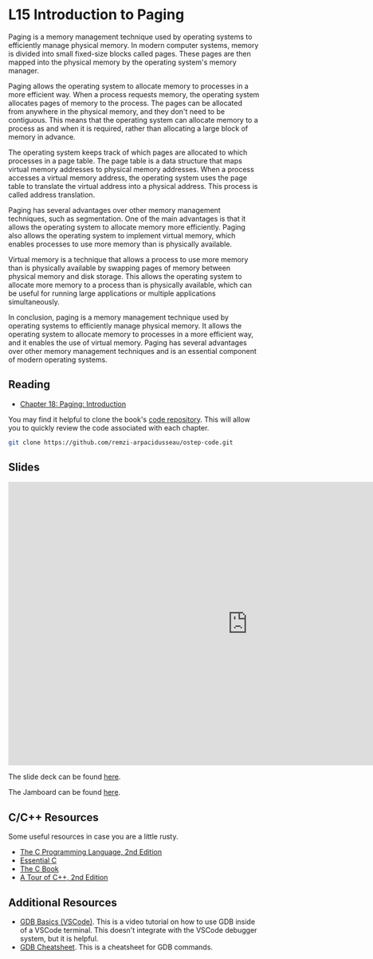 # L15 Introduction to Paging

Paging is a memory management technique used by operating systems to efficiently manage physical memory. In modern computer systems, memory is divided into small fixed-size blocks called pages. These pages are then mapped into the physical memory by the operating system's memory manager.

Paging allows the operating system to allocate memory to processes in a more efficient way. When a process requests memory, the operating system allocates pages of memory to the process. The pages can be allocated from anywhere in the physical memory, and they don't need to be contiguous. This means that the operating system can allocate memory to a process as and when it is required, rather than allocating a large block of memory in advance.

The operating system keeps track of which pages are allocated to which processes in a page table. The page table is a data structure that maps virtual memory addresses to physical memory addresses. When a process accesses a virtual memory address, the operating system uses the page table to translate the virtual address into a physical address. This process is called address translation.

Paging has several advantages over other memory management techniques, such as segmentation. One of the main advantages is that it allows the operating system to allocate memory more efficiently. Paging also allows the operating system to implement virtual memory, which enables processes to use more memory than is physically available.

Virtual memory is a technique that allows a process to use more memory than is physically available by swapping pages of memory between physical memory and disk storage. This allows the operating system to allocate more memory to a process than is physically available, which can be useful for running large applications or multiple applications simultaneously.

In conclusion, paging is a memory management technique used by operating systems to efficiently manage physical memory. It allows the operating system to allocate memory to processes in a more efficient way, and it enables the use of virtual memory. Paging has several advantages over other memory management techniques and is an essential component of modern operating systems.

## Reading

- [Chapter 18: Paging: Introduction](https://pages.cs.wisc.edu/~remzi/OSTEP/vm-paging.pdf)

You may find it helpful to clone the book's [code repository](https://github.com/remzi-arpacidusseau/ostep-code). This will allow you to quickly review the code associated with each chapter.

```bash
git clone https://github.com/remzi-arpacidusseau/ostep-code.git
```

## Slides

<iframe src="https://docs.google.com/presentation/d/e/2PACX-1vRZrcKZMg-BrvgU4hTk3tcHdZZHjrQEJkTMU-hEHUDT0LVBLIvK5KddM7AsbPuVvxi2bIT-Vs9bbZSD/embed?start=false&loop=false&delayms=3000" frameborder="0" width="960" height="569" allowfullscreen="true" mozallowfullscreen="true" webkitallowfullscreen="true"></iframe>

The slide deck can be found [here](https://docs.google.com/presentation/d/1JQnlE5kb949dzNZSU0j_WxzDlQCyOY8D7nT0hbRhiGs/edit?usp=sharing).

The Jamboard can be found [here](https://jamboard.google.com/d/12g-bBWaQ1gQsi41QsHmh-Wzwdu3xZZWJnIONSKkvz8c/edit?usp=sharing).

## C/C++ Resources

Some useful resources in case you are a little rusty.

- [The C Programming Language, 2nd Edition](pathname:///resources/the-c-programming-language.pdf)
- [Essential C](pathname:///resources/essential-c.pdf)
- [The C Book](https://publications.gbdirect.co.uk//c_book)
- [A Tour of C++, 2nd Edition](pathname:///resources/a-tour-of-c++-2nd.pdf)

## Additional Resources

- [GDB Basics (VSCode)](https://youtu.be/u6iXfpBDU3w). This is a video tutorial on how to use GDB inside of a VSCode terminal. This doesn't integrate with the VSCode debugger system, but it is helpful.
- [GDB Cheatsheet](https://darkdust.net/files/GDB%20Cheat%20Sheet.pdf). This is a cheatsheet for GDB commands.